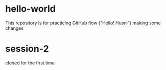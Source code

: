 # hello-world
This repository is for practicing GitHub flow 
("Hello! Husni") making some changes

#  session-2
cloned for the first time